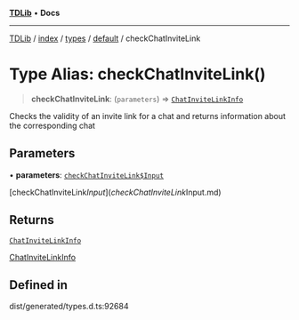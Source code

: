 [**TDLib**](../../../../../../README.md) • **Docs**

***

[TDLib](../../../../../../modules.md) / [index](../../../../../README.md) / [types](../../../README.md) / [default](../README.md) / checkChatInviteLink

# Type Alias: checkChatInviteLink()

> **checkChatInviteLink**: (`parameters`) => [`ChatInviteLinkInfo`](ChatInviteLinkInfo-1.md)

Checks the validity of an invite link for a chat and returns information about the corresponding chat

## Parameters

• **parameters**: [`checkChatInviteLink$Input`](checkChatInviteLink$Input.md)

[checkChatInviteLink$Input](checkChatInviteLink$Input.md)

## Returns

[`ChatInviteLinkInfo`](ChatInviteLinkInfo-1.md)

[ChatInviteLinkInfo](ChatInviteLinkInfo-1.md)

## Defined in

dist/generated/types.d.ts:92684
